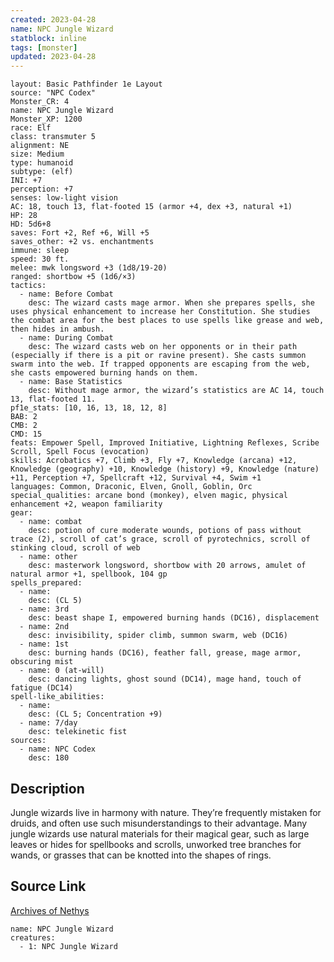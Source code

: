 ```yaml
---
created: 2023-04-28
name: NPC Jungle Wizard
statblock: inline
tags: [monster]
updated: 2023-04-28
---
```

```statblock
layout: Basic Pathfinder 1e Layout
source: "NPC Codex"
Monster_CR: 4
name: NPC Jungle Wizard
Monster_XP: 1200
race: Elf
class: transmuter 5
alignment: NE
size: Medium
type: humanoid
subtype: (elf)
INI: +7
perception: +7
senses: low-light vision
AC: 18, touch 13, flat-footed 15 (armor +4, dex +3, natural +1)
HP: 28
HD: 5d6+8
saves: Fort +2, Ref +6, Will +5
saves_other: +2 vs. enchantments
immune: sleep
speed: 30 ft.
melee: mwk longsword +3 (1d8/19-20)
ranged: shortbow +5 (1d6/×3)
tactics:
  - name: Before Combat
    desc: The wizard casts mage armor. When she prepares spells, she uses physical enhancement to increase her Constitution. She studies the combat area for the best places to use spells like grease and web, then hides in ambush.
  - name: During Combat
    desc: The wizard casts web on her opponents or in their path (especially if there is a pit or ravine present). She casts summon swarm into the web. If trapped opponents are escaping from the web, she casts empowered burning hands on them.
  - name: Base Statistics
    desc: Without mage armor, the wizard’s statistics are AC 14, touch 13, flat-footed 11.
pf1e_stats: [10, 16, 13, 18, 12, 8]
BAB: 2
CMB: 2
CMD: 15
feats: Empower Spell, Improved Initiative, Lightning Reflexes, Scribe Scroll, Spell Focus (evocation)
skills: Acrobatics +7, Climb +3, Fly +7, Knowledge (arcana) +12, Knowledge (geography) +10, Knowledge (history) +9, Knowledge (nature) +11, Perception +7, Spellcraft +12, Survival +4, Swim +1
languages: Common, Draconic, Elven, Gnoll, Goblin, Orc
special_qualities: arcane bond (monkey), elven magic, physical enhancement +2, weapon familiarity
gear:
  - name: combat
    desc: potion of cure moderate wounds, potions of pass without trace (2), scroll of cat’s grace, scroll of pyrotechnics, scroll of stinking cloud, scroll of web
  - name: other
    desc: masterwork longsword, shortbow with 20 arrows, amulet of natural armor +1, spellbook, 104 gp
spells_prepared:
  - name:
    desc: (CL 5)
  - name: 3rd
    desc: beast shape I, empowered burning hands (DC16), displacement
  - name: 2nd
    desc: invisibility, spider climb, summon swarm, web (DC16)
  - name: 1st
    desc: burning hands (DC16), feather fall, grease, mage armor, obscuring mist
  - name: 0 (at-will)
    desc: dancing lights, ghost sound (DC14), mage hand, touch of fatigue (DC14)
spell-like_abilities:
  - name:
    desc: (CL 5; Concentration +9)
  - name: 7/day
    desc: telekinetic fist
sources:
  - name: NPC Codex
    desc: 180
```
## Description
Jungle wizards live in harmony with nature. They’re frequently mistaken for druids, and often use such misunderstandings to their advantage. Many jungle wizards use natural materials for their magical gear, such as large leaves or hides for spellbooks and scrolls, unworked tree branches for wands, or grasses that can be knotted into the shapes of rings.
## Source Link
[Archives of Nethys](https://aonprd.com/NPCDisplay.aspx?ItemName=Jungle%20Wizard)
```encounter-table
name: NPC Jungle Wizard
creatures:
  - 1: NPC Jungle Wizard
```
